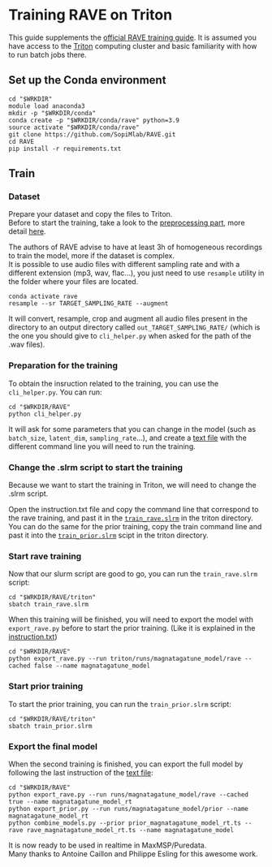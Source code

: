 # Training RAVE on Triton

This guide supplements the [official RAVE training guide](../README.md). It is assumed you have access to the [Triton](https://scicomp.aalto.fi/triton/) computing cluster and basic familiarity with how to run batch jobs there.

## Set up the Conda environment

```
cd "$WRKDIR"
module load anaconda3
mkdir -p "$WRKDIR/conda"
conda create -p "$WRKDIR/conda/rave" python=3.9
source activate "$WRKDIR/conda/rave"
git clone https://github.com/SopiMlab/RAVE.git
cd RAVE
pip install -r requirements.txt
```


## Train

### Dataset

Prepare your dataset and copy the files to Triton.  
Before to start the training, take a look to the [preprocessing part](../README.md#preprocessing), more detail [here](../docs/training_setup.md#about-the-dataset).

The authors of RAVE advise to have at least 3h of homogeneous recordings to train the model, more if the dataset is complex.  
It is possible to use audio files with different sampling rate and with a different extension (mp3, wav, flac...), you just need to use `resample` utility in the folder where your files are located. 

```
conda activate rave
resample --sr TARGET_SAMPLING_RATE --augment
```

It will convert, resample, crop and augment all audio files present in the directory to an output directory called `out_TARGET_SAMPLING_RATE/` (which is the one you should give to `cli_helper.py` when asked for the path of the .wav files).


### Preparation for the training

To obtain the insruction related to the training, you can use the `cli_helper.py`. 
You can run:

```
cd "$WRKDIR/RAVE"
python cli_helper.py
```

It will ask for some parameters that you can change in the model (such as `batch_size`, `latent_dim`, `sampling_rate`...), and create a [text file](../instruction_magnatagatune_model.txt) with the different command line you will need to run the training. 


### Change the .slrm script to start the training

Because we want to start the training in Triton, we will need to change the .slrm script.

Open the instruction.txt file and copy the command line that correspond to the rave training, and past it in the [`train_rave.slrm`](./train_rave.slrm) in the triton directory.  
You can do the same for the prior training, copy the train command line and past it into the [`train_prior.slrm`](./train_prior.slrm) scipt in the triton directory. 


### Start rave training

Now that our slurm script are good to go, you can run the `train_rave.slrm` script:

```
cd "$WRKDIR/RAVE/triton"
sbatch train_rave.slrm
```

When this training will be finished, you will need to export the model with `export_rave.py` before to start the prior training. (Like it is explained in the [instruction.txt](../instruction_magnatagatune_model.txt))

```
cd "$WRKDIR/RAVE"
python export_rave.py --run triton/runs/magnatagatune_model/rave --cached false --name magnatagatune_model
```


### Start prior training

To start the prior training, you can run the `train_prior.slrm` script: 
```
cd "$WRKDIR/RAVE/triton"
sbatch train_prior.slrm
```


### Export the final model

When the second training is finished, you can export the full model by following the last instruction of the [text file](../instruction_magnatagatune_model.txt):

```
cd "$WRKDIR/RAVE"
python export_rave.py --run runs/magnatagatune_model/rave --cached true --name magnatagatune_model_rt
python export_prior.py --run runs/magnatagatune_model/prior --name magnatagatune_model_rt
python combine_models.py --prior prior_magnatagatune_model_rt.ts --rave rave_magnatagatune_model_rt.ts --name magnatagatune_model
```

It is now ready to be used in realtime in MaxMSP/Puredata.  
Many thanks to Antoine Caillon and Philippe Esling for this awesome work.